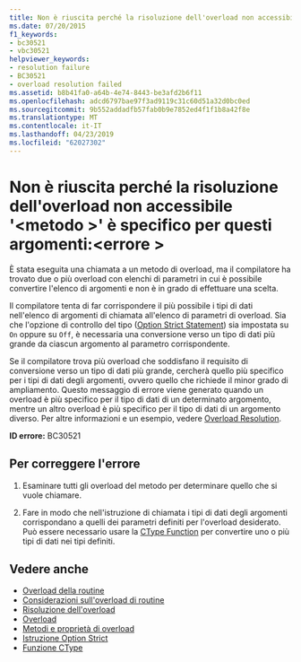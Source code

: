 ```yaml
---
title: Non è riuscita perché la risoluzione dell'overload non accessibile '<method>' è specifico per questi argomenti:<error>
ms.date: 07/20/2015
f1_keywords:
- bc30521
- vbc30521
helpviewer_keywords:
- resolution failure
- BC30521
- overload resolution failed
ms.assetid: b8b41fa0-a64b-4e74-8443-be3afd2b6f11
ms.openlocfilehash: adcd6797bae97f3ad9119c31c60d51a32d0bc0ed
ms.sourcegitcommit: 9b552addadfb57fab0b9e7852ed4f1f1b8a42f8e
ms.translationtype: MT
ms.contentlocale: it-IT
ms.lasthandoff: 04/23/2019
ms.locfileid: "62027302"
---
```

# <a name="overload-resolution-failed-because-no-accessible-method-is-most-specific-for-these-argumentserror"></a>Non è riuscita perché la risoluzione dell'overload non accessibile '\<metodo >' è specifico per questi argomenti:\<errore >
È stata eseguita una chiamata a un metodo di overload, ma il compilatore ha trovato due o più overload con elenchi di parametri in cui è possibile convertire l'elenco di argomenti e non è in grado di effettuare una scelta.  
  
 Il compilatore tenta di far corrispondere il più possibile i tipi di dati nell'elenco di argomenti di chiamata all'elenco di parametri di overload. Sia che l'opzione di controllo del tipo ([Option Strict Statement](../../visual-basic/language-reference/statements/option-strict-statement.md)) sia impostata su `On` oppure su `Off`, è necessaria una conversione verso un tipo di dati più grande da ciascun argomento al parametro corrispondente.  
  
 Se il compilatore trova più overload che soddisfano il requisito di conversione verso un tipo di dati più grande, cercherà quello più specifico per i tipi di dati degli argomenti, ovvero quello che richiede il minor grado di ampliamento. Questo messaggio di errore viene generato quando un overload è più specifico per il tipo di dati di un determinato argomento, mentre un altro overload è più specifico per il tipo di dati di un argomento diverso. Per altre informazioni e un esempio, vedere [Overload Resolution](../../visual-basic/programming-guide/language-features/procedures/overload-resolution.md).  
  
 **ID errore:** BC30521  
  
## <a name="to-correct-this-error"></a>Per correggere l'errore  
  
1. Esaminare tutti gli overload del metodo per determinare quello che si vuole chiamare.  
  
2. Fare in modo che nell'istruzione di chiamata i tipi di dati degli argomenti corrispondano a quelli dei parametri definiti per l'overload desiderato. Può essere necessario usare la [CType Function](../../visual-basic/language-reference/functions/ctype-function.md) per convertire uno o più tipi di dati nei tipi definiti.  
  
## <a name="see-also"></a>Vedere anche

- [Overload della routine](../../visual-basic/programming-guide/language-features/procedures/procedure-overloading.md)
- [Considerazioni sull'overload di routine](../../visual-basic/programming-guide/language-features/procedures/considerations-in-overloading-procedures.md)
- [Risoluzione dell'overload](../../visual-basic/programming-guide/language-features/procedures/overload-resolution.md)
- [Overload](../../visual-basic/language-reference/modifiers/overloads.md)
- [Metodi e proprietà di overload](../../visual-basic/programming-guide/language-features/objects-and-classes/overloaded-properties-and-methods.md)
- [Istruzione Option Strict](../../visual-basic/language-reference/statements/option-strict-statement.md)
- [Funzione CType](../../visual-basic/language-reference/functions/ctype-function.md)
